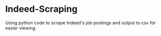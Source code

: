 # Indeed-Scraping
Using python code to scrape Indeed's job postings and output to csv for easier viewing.
